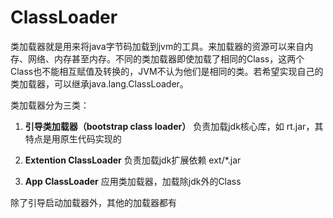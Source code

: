

# ClassLoader
类加载器就是用来将java字节码加载到jvm的工具。来加载器的资源可以来自内存、网络、内存甚至内存。不同的类加载器即使加载了相同的Class，这两个Class也不能相互赋值及转换的，JVM不认为他们是相同的类。若希望实现自己的类加载器，可以继承java.lang.ClassLoader。

类加载器分为三类：

1. **引导类加载器（bootstrap class loader）**
  负责加载jdk核心库，如 rt.jar，其特点是用原生代码实现的

2. **Extention ClassLoader**
  负责加载jdk扩展依赖 ext/*.jar 

3. **App ClassLoader**
  应用类加载器，加载除jdk外的Class
  
除了引导启动加载器外，其他的加载器都有